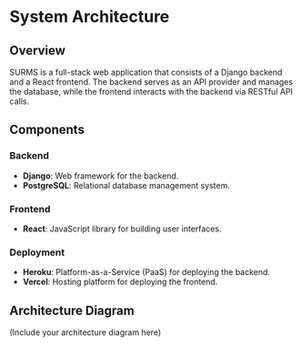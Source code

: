 # System Architecture

## Overview

SURMS is a full-stack web application that consists of a Django backend and a React frontend. The backend serves as an API provider and manages the database, while the frontend interacts with the backend via RESTful API calls.

## Components

### Backend
- **Django**: Web framework for the backend.
- **PostgreSQL**: Relational database management system.

### Frontend
- **React**: JavaScript library for building user interfaces.

### Deployment
- **Heroku**: Platform-as-a-Service (PaaS) for deploying the backend.
- **Vercel**: Hosting platform for deploying the frontend.

## Architecture Diagram

(Include your architecture diagram here)
